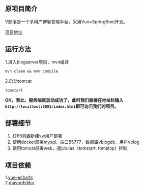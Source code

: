 ## 原项目简介
V部落是一个多用户博客管理平台，采用Vue+SpringBoot开发。  

[项目地址](https://github.com/lenve/VBlog)  

## 运行方法

1.进入blogserver项目，mvn编译

```
mvn clean && mvn compile
```  

2.启动tomcat
```
tomstart
```


**OK，至此，服务端就启动成功了，此时我们直接在地址栏输入```http://localhost:8081/index.html```即可访问我们的项目。**  

## 部署细节
1. 在65机器新建sw用户部署
2. 使用docker部署mysql，端口55777，数据库vblogdb，用户vblog
3. 使用tomcat部署web，通过alias（tomstart, tomstop）控制

## 项目依赖  

1.[vue-echarts](https://github.com/Justineo/vue-echarts)  
2.[mavonEditor](https://github.com/hinesboy/mavonEditor)  


